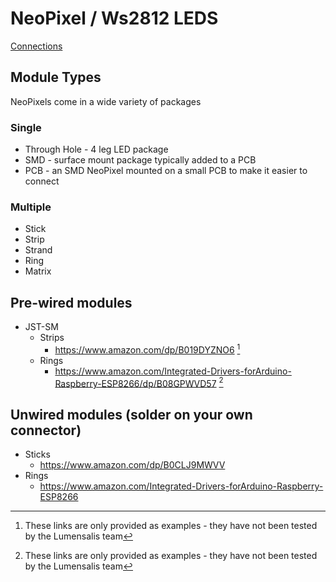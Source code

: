 # NeoPixel / Ws2812 LEDS

[Connections](connections.MD)

## Module Types

NeoPixels come in a wide variety of packages

### Single
  - Through Hole - 4 leg LED package
  - SMD - surface mount package typically added to a PCB
  - PCB - an SMD NeoPixel mounted on a small PCB to make it easier to connect

### Multiple

  - Stick
  - Strip
  - Strand
  - Ring
  - Matrix

## Pre-wired modules

  - JST-SM
    - Strips
       - https://www.amazon.com/dp/B019DYZNO6 [^untested]
    - Rings
       - https://www.amazon.com/Integrated-Drivers-forArduino-Raspberry-ESP8266/dp/B08GPWVD57 [^untested] 

## Unwired modules (solder on your own connector)
 
  - Sticks
    - https://www.amazon.com/dp/B0CLJ9MWVV
  - Rings
    - https://www.amazon.com/Integrated-Drivers-forArduino-Raspberry-ESP8266


[^untested]: These links are only provided as examples - they have not been tested by the Lumensalis team